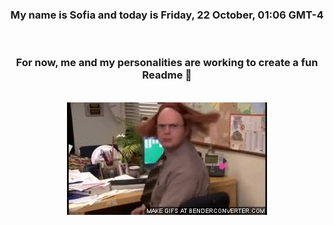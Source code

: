 


<div align="center">
<h3 >My name is Sofia and today is Friday, 22 October, 01:06 GMT-4</h3><br>
<h3 >For now, me and my personalities are working to create a fun Readme 👋
</h3><br>
<img src='img/dwight.gif' alt='working...'/>
</div>
